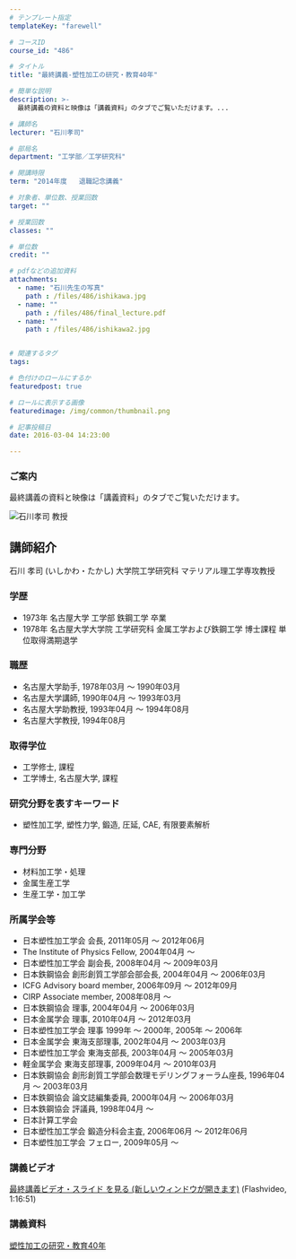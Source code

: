 ```yaml
---
# テンプレート指定
templateKey: "farewell"

# コースID
course_id: "486"

# タイトル
title: "最終講義-塑性加工の研究・教育40年"

# 簡単な説明
description: >-
  最終講義の資料と映像は「講義資料」のタブでご覧いただけます。...

# 講師名
lecturer: "石川孝司"

# 部局名
department: "工学部／工学研究科"

# 開講時限
term: "2014年度	退職記念講義"

# 対象者、単位数、授業回数
target: ""

# 授業回数
classes: ""

# 単位数
credit: ""

# pdfなどの追加資料
attachments: 
  - name: "石川先生の写真" 
    path : /files/486/ishikawa.jpg
  - name: "" 
    path : /files/486/final_lecture.pdf
  - name: "" 
    path : /files/486/ishikawa2.jpg


# 関連するタグ
tags:

# 色付けのロールにするか
featuredpost: true

# ロールに表示する画像
featuredimage: /img/common/thumbnail.png

# 記事投稿日
date: 2016-03-04 14:23:00

---
```

### ご案内 

最終講義の資料と映像は「講義資料」のタブでご覧いただけます。

![石川孝司 教授](/files/486/ishikawa2.jpg) 
## 講師紹介

石川 孝司 (いしかわ・たかし) 大学院工学研究科 マテリアル理工学専攻教授 

### 学歴

  * 1973年 名古屋大学 工学部 鉄鋼工学 卒業
  * 1978年 名古屋大学大学院 工学研究科 金属工学および鉄鋼工学 博士課程 単位取得満期退学

### 職歴

  * 名古屋大学助手, 1978年03月 ～ 1990年03月
  * 名古屋大学講師, 1990年04月 ～ 1993年03月
  * 名古屋大学助教授, 1993年04月 ～ 1994年08月
  * 名古屋大学教授, 1994年08月

### 取得学位

  * 工学修士, 課程
  * 工学博士, 名古屋大学, 課程

### 研究分野を表すキーワード

  * 塑性加工学, 塑性力学, 鍛造, 圧延, CAE, 有限要素解析

### 専門分野

  * 材料加工学・処理
  * 金属生産工学
  * 生産工学・加工学

### 所属学会等

  * 日本塑性加工学会 会長, 2011年05月 ～ 2012年06月
  * The Institute of Physics Fellow, 2004年04月 ～ 
  * 日本塑性加工学会 副会長, 2008年04月 ～ 2009年03月
  * 日本鉄鋼協会 創形創質工学部会部会長, 2004年04月 ～ 2006年03月
  * ICFG Advisory board member, 2006年09月 ～ 2012年09月
  * CIRP Associate member, 2008年08月 ～ 
  * 日本鉄鋼協会 理事, 2004年04月 ～ 2006年03月
  * 日本金属学会 理事, 2010年04月 ～ 2012年03月
  * 日本塑性加工学会 理事 1999年 〜 2000年, 2005年 〜 2006年
  * 日本金属学会 東海支部理事, 2002年04月 ～ 2003年03月
  * 日本塑性加工学会 東海支部長, 2003年04月 ～ 2005年03月
  * 軽金属学会 東海支部理事, 2009年04月 ～ 2010年03月
  * 日本鉄鋼協会 創形創質工学部会数理モデリングフォーラム座長, 1996年04月 ～ 2003年03月
  * 日本鉄鋼協会 論文誌編集委員, 2000年04月 ～ 2006年03月
  * 日本鉄鋼協会 評議員, 1998年04月 ～ 
  * 日本計算工学会
  * 日本塑性加工学会 鍛造分科会主査, 2006年06月 ～ 2012年06月
  * 日本塑性加工学会 フェロー, 2009年05月 ～
### 講義ビデオ

[最終講義ビデオ・スライド を見る (新しいウィンドウが開きます)](http://nuvideo.media.nagoya-u.ac.jp/embed/d0552967f964acdceff82e592e34ed9edf14e112) (Flashvideo, 1:16:51) 

### 講義資料


[塑性加工の研究・教育40年](/files/486/final_lecture.pdf) 
